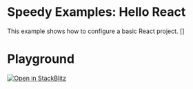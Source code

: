 # Speedy Examples: Hello React

This example shows how to configure a basic React project.
[]
# Playground

[![Open in StackBlitz](https://developer.stackblitz.com/img/open_in_stackblitz.svg)](https://stackblitz.com/github/speedy-js/examples/tree/main/playground/react-basic)